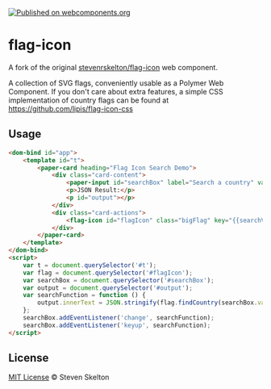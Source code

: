 [![Published on webcomponents.org](https://img.shields.io/badge/webcomponents.org-published-blue.svg)](https://www.webcomponents.org/element/Protoss78/flag-icon)

flag-icon
===========
A fork of the original [stevenrskelton/flag-icon](https://github.com/stevenrskelton/flag-icon) web component.

A collection of SVG flags, conveniently usable as a Polymer Web Component.
If you don't care about extra features, a simple CSS implementation of country flags can be found at https://github.com/lipis/flag-icon-css

## Usage
<!---
```
<custom-element-demo>
  <template>
    <script src="../webcomponentsjs/webcomponents-lite.js"></script>
    <link rel="import" href="../polymer/polymer.html">
    <link rel="import" href="../iron-flex-layout/iron-flex-layout-classes.html">
    <link rel="import" href="../paper-card/paper-card.html">
    <link rel="import" href="../paper-styles/demo-pages.html">
    <link rel="import" href="../paper-input/paper-input.html">
    <link rel="import" href="flag-icon.html">
        
    <custom-style>
        <style is="custom-style" include="iron-flex">
            /* When no size is specified for flag-icon it won't display */

            flag-icon {
                min-width: 4em;
                min-height: 4em;
            }

            .bigFlag {
                height: 50vh;
                width: 50vw;
            }

            paper-input {
                width: 50%;
            }

            .card-actions {
                background-color: #dddddd;
            }
        </style>
    </custom-style>
    <next-code-block></next-code-block>
  </template>
</custom-element-demo>
```
-->
```html
<dom-bind id="app">
    <template id="t">
        <paper-card heading="Flag Icon Search Demo">
            <div class="card-content">
                <paper-input id="searchBox" label="Search a country" value="{{searchValue}}"></paper-input>
                <p>JSON Result:</p>
                <p id="output"></p>
            </div>
            <div class="card-actions">
                <flag-icon id="flagIcon" class="bigFlag" key="{{searchValue}}">Big Flag Sample</flag-icon>
            </div>
        </paper-card>
    </template>
</dom-bind>
<script>
    var t = document.querySelector('#t');
    var flag = document.querySelector('#flagIcon');
    var searchBox = document.querySelector('#searchBox');
    var output = document.querySelector('#output');
    var searchFunction = function () {
        output.innerText = JSON.stringify(flag.findCountry(searchBox.value));
    };
    searchBox.addEventListener('change', searchFunction);
    searchBox.addEventListener('keyup', searchFunction);
</script>
```

## License

[MIT License](http://opensource.org/licenses/MIT) © Steven Skelton
